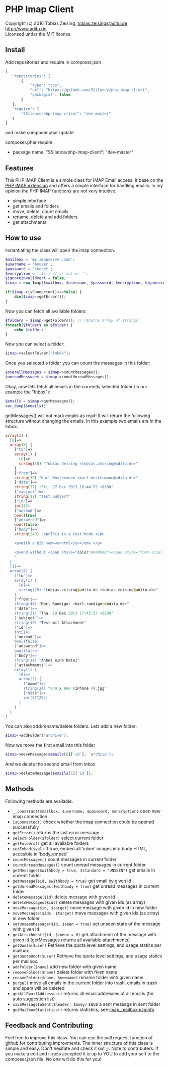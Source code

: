 PHP Imap Client
===============

Copyright (c) 2016 Tobias Zeising, tobias.zeising@aditu.de  
http://www.aditu.de  
Licensed under the MIT license  


Install
-------

 Add repositories and require in composer.json
 ```php
{
    "repositories": [
        {
            "type": "vcs",
            "url": "https://github.com/SSilence/php-imap-client",
			"packagist": false
        }
    ],
    "require": {
        "SSilence/php-imap-client": "dev-master"
    }
}
 ```
 and make
 composer.phar update

 composer.phar require
  - package name: "SSilence/php-imap-client": "dev-master"


Features
--------

This PHP IMAP Client is a simple class for IMAP Email access.
It base on the [PHP IMAP extension](http://at1.php.net/imap) and offers a simple interface for handling emails. In my opinion the PHP IMAP functions are not very intuitive.

* simple interface
* get emails and folders
* move, delete, count emails
* rename, delete and add folders
* get attachments


How to use
----------

Instantiating the class will open the imap connection.

```php
$mailbox = 'my.imapserver.com';
$username = 'myuser';
$password = 'secret';
$encryption = 'tls'; // or ssl or '';
$ignoreinvalidvert = false;
$imap = new Imap($mailbox, $username, $password, $encryption, $ignoreinvalidvert);

if($imap->isConnected()===false) {
    die($imap->getError());
}
```

Now you can fetch all available folders:

```php
$folders = $imap->getFolders(); // returns array of strings
foreach($folders as $folder) {
    echo $folder;
}
```

Now you can select a folder:

```php
$imap->selectFolder("Inbox");
```

Once you selected a folder you can count the messages in this folder:

```php
$overallMessages = $imap->countMessages();
$unreadMessages = $imap->countUnreadMessages();
```

Okay, now lets fetch all emails in the currently selected folder (in our example the "Inbox"):

```php
$emails = $imap->getMessages();
var_dump($emails);
```

getMessages() will not mark emails as read! It will return the following structure without changing the emails. In this example two emails are in the Inbox.

```php
array(2) {
  [0]=>
  array(8) {
    ["to"]=>
    array(1) {
      [0]=>
      string(30) "Tobias Zeising <tobias.zeising@aditu.de>"
    }
    ["from"]=>
    string(30) "Karl Mustermann <karl.mustermann@aditu.de>"
    ["date"]=>
    string(31) "Fri, 27 Dec 2013 18:44:52 +0100"
    ["subject"]=>
    string(12) "Test Subject"
    ["id"]=>
    int(15)
    ["unread"]=>
    bool(true)
    ["answered"]=>
    bool(false)
    ["body"]=>
    string(240) "<p>This is a test body.</p>

    <p>With a bit <em><u>html</u></em>.</p>

    <p>and without <span style="color:#008000"><span style="font-size:14px"><span style="font-family:arial,helvetica,sans-serif">attachment</span></span></span></p>
    "
  }
  [1]=>
  array(9) {
    ["to"]=>
    array(1) {
      [0]=>
      string(29) "tobias.zeising@aditu.de <tobias.zeising@aditu.de>"
    }
    ["from"]=>
    string(40) "Karl Ruediger <karl.ruediger@aditu.de>"
    ["date"]=>
    string(31) "Thu, 19 Dec 2013 17:45:37 +0100"
    ["subject"]=>
    string(19) "Test mit Attachment"
    ["id"]=>
    int(14)
    ["unread"]=>
    bool(false)
    ["answered"]=>
    bool(false)
    ["body"]=>
    string(18) "Anbei eine Datei"
    ["attachments"]=>
    array(1) {
      [0]=>
      array(2) {
        ["name"]=>
        string(24) "640 x 960 (iPhone 4).jpg"
        ["size"]=>
        int(571284)
      }
    }
  }
}
```

You can also add/rename/delete folders. Lets add a new folder:

```php
$imap->addFolder('archive');
```

Now we move the first email into this folder

```php
$imap->moveMessage($emails[0]['id'], 'archive');
```

And we delete the second email from inbox

```php
$imap->deleteMessage($emails[1]['id']);
```


Methods
-------

Following methods are available.

* ``__construct($mailbox, $username, $password, $encryption)`` open new imap connection
* ``isConnected()`` check whether the imap connection could be opened successfully
* ``getError()`` returns the last error message
* ``selectFolder($folder)`` select current folder
* ``getFolders()`` get all available folders
* ``setEmbed($val)`` If true, embed all 'inline' images into body HTML, accesible in 'body_embed'
* ``countMessages()`` count messages in current folder
* ``countUnreadMessages()`` count unread messages in current folder
* ``getMessages($withbody = true, $standard = "UNSEEN")`` get emails in current folder
* ``getMessage($id, $withbody = true)`` get email by given id
* ``getUnreadMessages($withbody = true)`` get unread messages in current folder
* ``deleteMessage($id)`` delete message with given id
* ``deleteMessages($ids)`` delete messages with given ids (as array)
* ``moveMessage($id, $target)`` move message with given id in new folder
* ``moveMessages($ids, $target)`` move messages with given ids (as array) in new folder
* ``setUnseenMessage($id, $seen = true)`` set unseen state of the message with given id
* ``getAttachment($id, $index = 0)`` get attachment of the message with given id (getMessages returns all available attachments)
* ``getQuota($user)`` Retrieve the quota level settings, and usage statics per mailbox.
* ``getQuotaRoot($user)`` Retrieve the quota level settings, and usage statics per mailbox.
* ``addFolder($name)`` add new folder with given name
* ``removeFolder($name)`` delete folder with fiven name
* ``renameFolder($name, $newname)`` rename folder with given name
* ``purge()`` move all emails in the current folder into trash. emails in trash and spam will be deleted
* ``getAllEmailAddresses()`` returns all email addresses of all emails (for auto suggestion list)
* ``saveMessageInSent($header, $body)`` save a sent message in sent folder
* ``getMailboxStatistics()`` returns statistics, see [imap_mailboxmsginfo](http://php.net/manual/de/function.imap-mailboxmsginfo.php)


Feedback and Contributing
--------

Feel free to improve this class. You can use the pull request function of github for contributing improvments. The inner structure of this class is simple and easy. Don't hesitate and check it out ;). Note to contributers: If you make a edit and it gets accepted it is up to YOU to add your self to the composer.json file. *No one* will do this for you!

